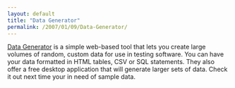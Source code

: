```yaml
---
layout: default
title: "Data Generator"
permalink: /2007/01/09/Data-Generator/
---
```


<a href="http://www.benjaminkeen.com/software/data_generator/" target="_blank">Data Generator</a> is a simple web-based tool that lets you create large volumes of random, custom data for use in testing software. You can have your data formatted in HTML tables, CSV or SQL statements. They also offer a free desktop application that will generate larger sets of data. Check it out next time your in need of sample data.